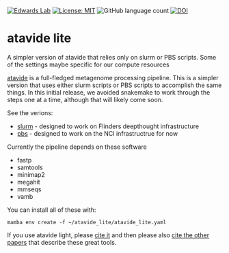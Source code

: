 [![Edwards Lab](https://img.shields.io/badge/Bioinformatics-EdwardsLab-03A9F4)](https://edwards.sdsu.edu/research)
[![License: MIT](https://img.shields.io/badge/License-MIT-yellow.svg)](https://opensource.org/licenses/MIT)
![GitHub language count](https://img.shields.io/github/languages/count/linsalrob/atavide_lite)
[![DOI](https://www.zenodo.org/badge/671497428.svg)](https://www.zenodo.org/badge/latestdoi/671497428)

# atavide lite

A simpler version of atavide that relies only on slurm or PBS scripts. Some of the settings maybe specific for our compute resources

[atavide](https://github.com/linsalrob/atavide) is a full-fledged metagenome processing pipeline. This is a simpler version that uses either slurm scripts or PBS scripts to accomplish the same things. In this initial release, we avoided snakemake to work through the steps one at a time, although that will likely come soon.

See the verions:
   - [slurm](slurm/README.md) - designed to work on Flinders deepthought infrastructure
   - [pbs](pbs/README.md) - designed to work on the NCI infrastructrue for now


Currently the pipeline depends on these software

   - fastp
   - samtools
   - minimap2
   - megahit
   - mmseqs
   - vamb

You can install all of these with:

```
mamba env create -f ~/atavide_lite/atavide_lite.yaml
```


If you use atavide light, please [cite it](citation.cff) and then please also [cite the other papers](references.bib) that describe these great tools.

